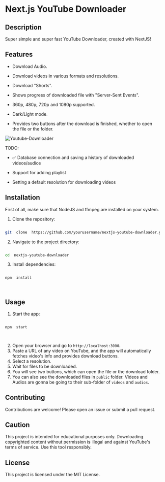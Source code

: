 # Next.js YouTube Downloader


## Description

Super simple and super fast YouTube Downloader, created with NextJS!

  
## Features

- Download Audio.

- Download videos in various formats and resolutions.

- Download "Shorts".

- Shows progress of downloaded file with "Server-Sent Events".

- 360p, 480p, 720p and 1080p supported.

- Dark/Light mode.

- Provides two buttons after the download is finished, whether to open the file or the folder.

  
![Youtube-Downloader](https://github.com/user-attachments/assets/0e626d46-8677-45e7-a076-e6d2ac8f98fb)

  

TODO:

- ✅ Database connection and saving a history of downloaded videos/audios

- Support for adding playlist

- Setting a default resolution for downloading videos

  

  

## Installation


First of all, make sure that NodeJS and ffmpeg are installed on your system.

1. Clone the repository:


```bash

git  clone  https://github.com/yourusername/nextjs-youtube-downloader.git


```

  

2. Navigate to the project directory:

  

```bash

cd  nextjs-youtube-downloader

```

  

3. Install dependencies:

  
```bash

npm  install

  
```

  

  
## Usage

1. Start the app:

  

```bash

npm  start

  
```

  

2. Open your browser and go to `http://localhost:3000`.
3. Paste a URL of any video on YouTube, and the app will automatically fetches video's info and provides download buttons.
4. Select a resolution.
5. Wait for files to be downloaded.
6. You will see two buttons, which can open the file or the download folder.
7. You can also see the downloaded files in `public` folder. Videos and Audios are gonna be going to their sub-folder of `videos` and `audios`.

  

## Contributing

Contributions are welcome! Please open an issue or submit a pull request.

  

## Caution


This project is intended for educational purposes only. Downloading copyrighted content without permission is illegal and against YouTube's terms of service. Use this tool responsibly.

  

## License

This project is licensed under the MIT License.
